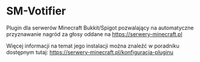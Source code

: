 # SM-Votifier

Plugin dla serwerów Minecraft Bukkit/Spigot pozwalający na automatyczne przyznawanie nagród za głosy oddane na https://serwery-minecraft.pl

Więcej informacji na temat jego instalacji można znaleźć w poradniku dostępnym tutaj:
https://serwery-minecraft.pl/konfiguracja-pluginu